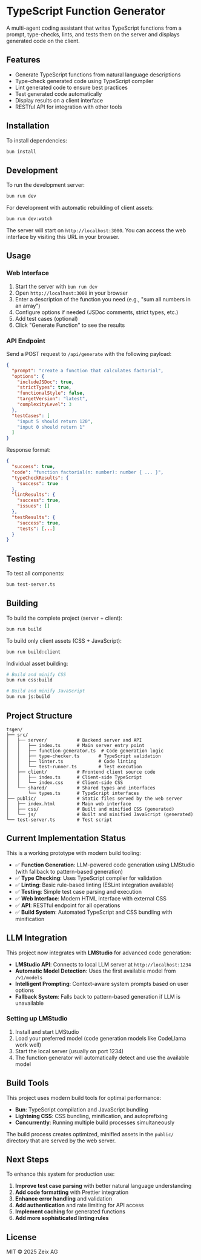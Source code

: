 # TypeScript Function Generator

A multi-agent coding assistant that writes TypeScript functions from a prompt, type-checks, lints, and tests them on the server and displays generated code on the client.

## Features

- Generate TypeScript functions from natural language descriptions
- Type-check generated code using TypeScript compiler
- Lint generated code to ensure best practices
- Test generated code automatically
- Display results on a client interface
- RESTful API for integration with other tools

## Installation

To install dependencies:

```bash
bun install
```

## Development

To run the development server:

```bash
bun run dev
```

For development with automatic rebuilding of client assets:

```bash
bun run dev:watch
```

The server will start on `http://localhost:3000`. You can access the web interface by visiting this URL in your browser.

## Usage

### Web Interface

1. Start the server with `bun run dev`
2. Open `http://localhost:3000` in your browser
3. Enter a description of the function you need (e.g., "sum all numbers in an array")
4. Configure options if needed (JSDoc comments, strict types, etc.)
5. Add test cases (optional)
6. Click "Generate Function" to see the results

### API Endpoint

Send a POST request to `/api/generate` with the following payload:

```json
{
  "prompt": "create a function that calculates factorial",
  "options": {
    "includeJSDoc": true,
    "strictTypes": true,
    "functionalStyle": false,
    "targetVersion": "latest",
    "complexityLevel": 3
  },
  "testCases": [
    "input 5 should return 120",
    "input 0 should return 1"
  ]
}
```

Response format:

```json
{
  "success": true,
  "code": "function factorial(n: number): number { ... }",
  "typeCheckResults": {
    "success": true
  },
  "lintResults": {
    "success": true,
    "issues": []
  },
  "testResults": {
    "success": true,
    "tests": [...]
  }
}
```

## Testing

To test all components:

```bash
bun test-server.ts
```

## Building

To build the complete project (server + client):

```bash
bun run build
```

To build only client assets (CSS + JavaScript):

```bash
bun run build:client
```

Individual asset building:

```bash
# Build and minify CSS
bun run css:build

# Build and minify JavaScript
bun run js:build
```

## Project Structure

```
tsgen/
├── src/
│   ├── server/           # Backend server and API
│   │   ├── index.ts      # Main server entry point
│   │   ├── function-generator.ts  # Code generation logic
│   │   ├── type-checker.ts       # TypeScript validation
│   │   ├── linter.ts             # Code linting
│   │   └── test-runner.ts        # Test execution
│   ├── client/           # Frontend client source code
│   │   ├── index.ts      # Client-side TypeScript
│   │   └── index.css     # Client-side CSS
│   └── shared/           # Shared types and interfaces
│       └── types.ts      # TypeScript interfaces
├── public/               # Static files served by the web server
│   ├── index.html        # Main web interface
│   ├── css/              # Built and minified CSS (generated)
│   └── js/               # Built and minified JavaScript (generated)
└── test-server.ts        # Test script
```

## Current Implementation Status

This is a working prototype with modern build tooling:

- ✅ **Function Generation**: LLM-powered code generation using LMStudio (with fallback to pattern-based generation)
- ✅ **Type Checking**: Uses TypeScript compiler for validation
- ✅ **Linting**: Basic rule-based linting (ESLint integration available)
- ✅ **Testing**: Simple test case parsing and execution
- ✅ **Web Interface**: Modern HTML interface with external CSS
- ✅ **API**: RESTful endpoint for all operations
- ✅ **Build System**: Automated TypeScript and CSS bundling with minification

## LLM Integration

This project now integrates with **LMStudio** for advanced code generation:

- **LMStudio API**: Connects to local LLM server at `http://localhost:1234`
- **Automatic Model Detection**: Uses the first available model from `/v1/models`
- **Intelligent Prompting**: Context-aware system prompts based on user options
- **Fallback System**: Falls back to pattern-based generation if LLM is unavailable

### Setting up LMStudio

1. Install and start LMStudio
2. Load your preferred model (code generation models like CodeLlama work well)
3. Start the local server (usually on port 1234)
4. The function generator will automatically detect and use the available model

## Build Tools

This project uses modern build tools for optimal performance:

- **Bun**: TypeScript compilation and JavaScript bundling
- **Lightning CSS**: CSS bundling, minification, and autoprefixing
- **Concurrently**: Running multiple build processes simultaneously

The build process creates optimized, minified assets in the `public/` directory that are served by the web server.

## Next Steps

To enhance this system for production use:

1. **Improve test case parsing** with better natural language understanding
3. **Add code formatting** with Prettier integration
4. **Enhance error handling** and validation
5. **Add authentication** and rate limiting for API access
6. **Implement caching** for generated functions
7. **Add more sophisticated linting rules**

## License

MIT © 2025 Zeix AG
